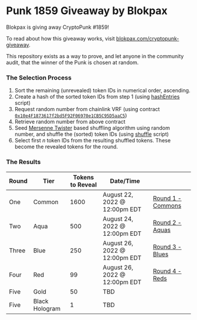 # Punk 1859 Giveaway by Blokpax

Blokpax is giving away CryptoPunk #1859!

To read about how this giveaway works, visit [blokpax.com/cryptopunk-giveaway](https://blokpax.com/cryptopunk-giveaway).

This repository exists as a way to prove, and let anyone in the community audit, that the winner of the Punk is chosen at random.

### The Selection Process

1. Sort the remaining (unrevealed) token IDs in numerical order, ascending.
2. Create a hash of the sorted token IDs from step 1 (using [hashEntries](./scripts/hashEntries) script)
3. Request random number from chainlink VRF (using contract [`0x10e4F1873617f2bd5F92F06970e1CB5C95D5aaC5`](https://etherscan.io/address/0x10e4F1873617f2bd5F92F06970e1CB5C95D5aaC5))
4. Retrieve random number from above contract
5. Seed [Mersenne Twister](https://en.wikipedia.org/wiki/Mersenne_Twister) based shuffling algorithm using random number, and shuffle the (sorted) token IDs (using [shuffle](./scripts/shuffle) script)
6. Select first _n_ token IDs from the resulting shuffled tokens. These become the revealed tokens for the round.

### The Results

| Round | Tier | Tokens to Reveal | Date/Time ||
|---|---|---|---|---|
| One | Common | 1600 | August 22, 2022 @ 12:00pm EDT | [Round 1 - Commons](./Round%201%20-%20Commons) |
| Two | Aqua | 500 | August 24, 2022 @ 12:00pm EDT | [Round 2 - Aquas](./Round%202%20-%20Aquas) |
| Three | Blue | 250 | August 26, 2022 @ 12:00pm EDT | [Round 3 - Blues](./Round%203%20-%20Blues) |
| Four | Red | 99 | August 26, 2022 @ 12:00pm EDT | [Round 4 - Reds](./Round%204%20-%20Reds) |
| Five | Gold | 50 | TBD ||
| Five | Black Hologram | 1 | TBD ||
